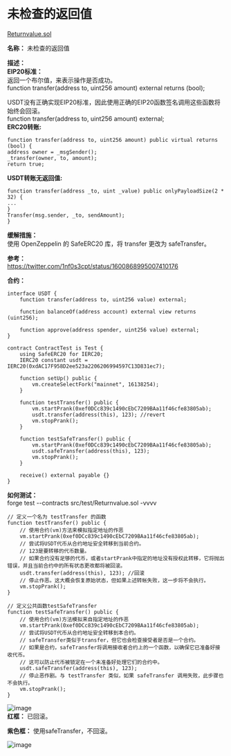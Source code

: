 # 未检查的返回值  
[Returnvalue.sol](https://github.com/SunWeb3Sec/DeFiVulnLabs/blob/main/src/test/Returnvalue.sol)  

**名称：** 未检查的返回值  

**描述：**  
**EIP20标准：**  
返回一个布尔值，来表示操作是否成功。  
function transfer(address to, uint256 amount) external returns (bool);  

USDT没有正确实现EIP20标准，因此使用正确的EIP20函数签名调用这些函数将始终会回滚。  
function transfer(address to, uint256 amount) external;    
**ERC20转账:** 
```
function transfer(address to, uint256 amount) public virtual returns (bool) {
address owner = _msgSender();
_transfer(owner, to, amount);
return true;
``` 
**USDT转账无返回值:**  
```
function transfer(address _to, uint _value) public onlyPayloadSize(2 * 32) {
...
}
Transfer(msg.sender, _to, sendAmount);
}
``` 

**缓解措施：**  
使用 OpenZeppelin 的 SafeERC20 库，将 transfer 更改为 safeTransfer。

**参考：**  
https://twitter.com/1nf0s3cpt/status/1600868995007410176  


**合约：**  
```
interface USDT {
    function transfer(address to, uint256 value) external;

    function balanceOf(address account) external view returns (uint256);

    function approve(address spender, uint256 value) external;
}

contract ContractTest is Test {
    using SafeERC20 for IERC20;
    IERC20 constant usdt = IERC20(0xdAC17F958D2ee523a2206206994597C13D831ec7);

    function setUp() public {
        vm.createSelectFork("mainnet", 16138254);
    }

    function testTransfer() public {
        vm.startPrank(0xef0DCc839c1490cEbC7209BAa11f46cfe83805ab);
        usdt.transfer(address(this), 123); //revert
        vm.stopPrank();
    }

    function testSafeTransfer() public {
        vm.startPrank(0xef0DCc839c1490cEbC7209BAa11f46cfe83805ab);
        usdt.safeTransfer(address(this), 123);
        vm.stopPrank();
    }

    receive() external payable {}
}
```  
**如何测试：**  
forge test --contracts src/test/Returnvalue.sol -vvvv  
```
// 定义一个名为 testTransfer 的函数
function testTransfer() public {
    // 使用合约(vm)方法来模拟指定地址的作恶
    vm.startPrank(0xef0DCc839c1490cEbC7209BAa11f46cfe83805ab);
    // 尝试将USDT代币从合约地址安全转移到当前合约。
    // 123是要转移的代币数量。
    // 如果合约没有足够的代币，或者startPrank中指定的地址没有授权此转移，它将抛出错误，并且当前合约中的所有状态更改都将被回滚。
    usdt.transfer(address(this), 123); //回滚
    // 停止作恶。这大概会恢复原始状态，但如果上述转帐失败，这一步将不会执行。
    vm.stopPrank();
}

// 定义公共函数testSafeTransfer
function testSafeTransfer() public {
    // 使用合约(vm)方法模拟来自指定地址的作恶
    vm.startPrank(0xef0DCc839c1490cEbC7209BAa11f46cfe83805ab);
    // 尝试将USDT代币从合约地址安全转移到本合约。
    // safeTransfer类似于transfer，但它也会检查接受者是否是一个合约。
    // 如果是合约，safeTransfer将调用接收者合约上的一个函数，以确保它已准备好接收代币。
    // 这可以防止代币被锁定在一个未准备好处理它们的合约中。
    usdt.safeTransfer(address(this), 123);
    // 停止恶作剧。与 testTransfer 类似，如果 safeTransfer 调用失败，此步骤也不会执行。
    vm.stopPrank();
}
```
![image](https://web3sec.notion.site/image/https%3A%2F%2Fs3-us-west-2.amazonaws.com%2Fsecure.notion-static.com%2Fae130f04-5cf6-4470-a349-dedc1d1d9b82%2FUntitled.png?table=block&id=994e9c1e-b643-43ec-8aee-6c8c1289ac96&spaceId=369b5001-5511-4fe6-a099-48af1d841f20&width=2000&userId=&cache=v2)  
**红框：**  已回滚。  

**紫色框：** 使用safeTransfer，不回滚。  

![image](https://web3sec.notion.site/image/https%3A%2F%2Fs3-us-west-2.amazonaws.com%2Fsecure.notion-static.com%2F1432dd60-4c60-4239-8904-cd11fd5bb63b%2FUntitled.png?table=block&id=89b3accb-ca41-4843-879a-65f7f86ba4f6&spaceId=369b5001-5511-4fe6-a099-48af1d841f20&width=1840&userId=&cache=v2)
